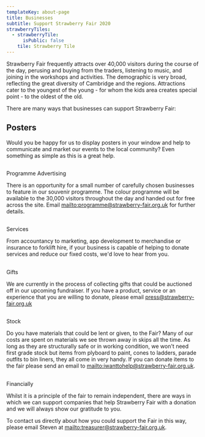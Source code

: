 ```yaml
---
templateKey: about-page
title: Businesses
subtitle: Support Strawberry Fair 2020
strawberryTiles:
  - strawberryTile:
      isPublic: false
    tile: Strawberry Tile
---
```

Strawberry Fair frequently attracts over 40,000 visitors during the course of the day, perusing and buying from the traders, listening to music, and joining in the workshops and activities. The demographic is very broad, reflecting the great diversity of Cambridge and the regions. Attractions cater to the youngest of the young - for whom the kids area creates special point - to the oldest of the old.

There are many ways that businesses can support Strawberry Fair:

## Posters

Would you be happy for us to display posters in your window and help to communicate and market our events to the local community? Even something as simple as this is a great help.

## Programme Advertising

There is an opportunity for a small number of carefully chosen businesses to feature in our souvenir programme. The colour programme will be available to the 30,000 visitors throughout the day and handed out for free across the site. Email <mailto:programme@strawberry-fair.org.uk> for further details.

## Services

From accountancy to marketing, app development to merchandise or insurance to forklift hire, if your business is capable of helping to donate services and reduce our fixed costs, we'd love to hear from you.

## Gifts

We are currently in the process of collecting gifts that could be auctioned off in our upcoming fundraiser. If you have a product, service or an experience that you are willing to donate, please email [press@strawberry-fair.org.uk](mailto:press@strawberry-fair.org.uk)

## Stock

Do you have materials that could be lent or given, to the Fair? Many of our costs are spent on materials we see thrown away in skips all the time. As long as they are structurally safe or in working condition, we won't need first grade stock but items from plyboard to paint, cones to ladders, parade outfits to bin liners, they all come in very handy. If you can donate items to the fair please send an email to <mailto:iwanttohelp@strawberry-fair.org.uk>.

## Financially

Whilst it is a principle of the fair to remain independent, there are ways in which we can support companies that help Strawberry Fair with a donation and we will always show our gratitude to you.

To contact us directly about how you could support the Fair in this way, please email Steven at <mailto:treasurer@strawberry-fair.org.uk>.
